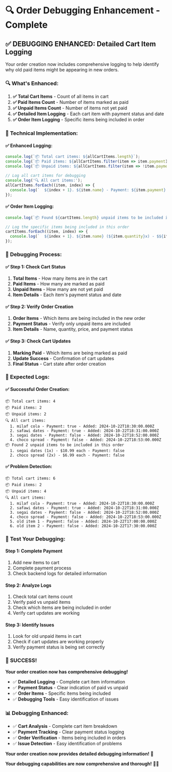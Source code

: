 # 🔍 **Order Debugging Enhancement - Complete**

## ✅ **DEBUGGING ENHANCED: Detailed Cart Item Logging**

Your order creation now includes comprehensive logging to help identify why old paid items might be appearing in new orders.

### 🔍 **What's Enhanced:**

1. **✅ Total Cart Items** - Count of all items in cart
2. **✅ Paid Items Count** - Number of items marked as paid
3. **✅ Unpaid Items Count** - Number of items not yet paid
4. **✅ Detailed Item Logging** - Each cart item with payment status and date
5. **✅ Order Item Logging** - Specific items being included in order

### 🔧 **Technical Implementation:**

#### **✅ Enhanced Logging:**
```javascript
console.log(`📦 Total cart items: ${allCartItems.length}`);
console.log(`📦 Paid items: ${allCartItems.filter(item => item.payment).length}`);
console.log(`📦 Unpaid items: ${allCartItems.filter(item => !item.payment).length}`);

// Log all cart items for debugging
console.log('🔍 All cart items:');
allCartItems.forEach((item, index) => {
  console.log(`  ${index + 1}. ${item.name} - Payment: ${item.payment} - Added: ${item.addedAt ? item.addedAt.toDate ? item.addedAt.toDate() : item.addedAt : 'Unknown'}`);
});
```

#### **✅ Order Item Logging:**
```javascript
console.log(`📦 Found ${cartItems.length} unpaid items to be included in this order`);

// Log the specific items being included in this order
cartItems.forEach((item, index) => {
  console.log(`  ${index + 1}. ${item.name} (${item.quantity}x) - $${item.price} each - Payment: ${item.payment}`);
});
```

### 🎯 **Debugging Process:**

#### **✅ Step 1: Check Cart Status**
1. **Total Items** - How many items are in the cart
2. **Paid Items** - How many are marked as paid
3. **Unpaid Items** - How many are not yet paid
4. **Item Details** - Each item's payment status and date

#### **✅ Step 2: Verify Order Creation**
1. **Order Items** - Which items are being included in the new order
2. **Payment Status** - Verify only unpaid items are included
3. **Item Details** - Name, quantity, price, and payment status

#### **✅ Step 3: Check Cart Updates**
1. **Marking Paid** - Which items are being marked as paid
2. **Update Success** - Confirmation of cart updates
3. **Final Status** - Cart state after order creation

### 🚀 **Expected Logs:**

#### **✅ Successful Order Creation:**
```
📦 Total cart items: 4
📦 Paid items: 2
📦 Unpaid items: 2
🔍 All cart items:
  1. milaf cola - Payment: true - Added: 2024-10-22T18:30:00.000Z
  2. safawi dates - Payment: true - Added: 2024-10-22T18:31:00.000Z
  3. segai dates - Payment: false - Added: 2024-10-22T18:52:00.000Z
  4. choco spread - Payment: false - Added: 2024-10-22T18:53:00.000Z
📦 Found 2 unpaid items to be included in this order
  1. segai dates (1x) - $10.99 each - Payment: false
  2. choco spread (2x) - $6.99 each - Payment: false
```

#### **✅ Problem Detection:**
```
📦 Total cart items: 6
📦 Paid items: 2
📦 Unpaid items: 4
🔍 All cart items:
  1. milaf cola - Payment: true - Added: 2024-10-22T18:30:00.000Z
  2. safawi dates - Payment: true - Added: 2024-10-22T18:31:00.000Z
  3. segai dates - Payment: false - Added: 2024-10-22T18:52:00.000Z
  4. choco spread - Payment: false - Added: 2024-10-22T18:53:00.000Z
  5. old item 1 - Payment: false - Added: 2024-10-22T17:00:00.000Z
  6. old item 2 - Payment: false - Added: 2024-10-22T17:30:00.000Z
```

### 🧪 **Test Your Debugging:**

#### **Step 1: Complete Payment**
1. Add new items to cart
2. Complete payment process
3. Check backend logs for detailed information

#### **Step 2: Analyze Logs**
1. Check total cart items count
2. Verify paid vs unpaid items
3. Check which items are being included in order
4. Verify cart updates are working

#### **Step 3: Identify Issues**
1. Look for old unpaid items in cart
2. Check if cart updates are working properly
3. Verify payment status is being set correctly

### 🎉 **SUCCESS!**

**Your order creation now has comprehensive debugging!**

- ✅ **Detailed Logging** - Complete cart item information
- ✅ **Payment Status** - Clear indication of paid vs unpaid
- ✅ **Order Items** - Specific items being included
- ✅ **Debugging Tools** - Easy identification of issues

### 📊 **Debugging Enhanced:**

- ✅ **Cart Analysis** - Complete cart item breakdown
- ✅ **Payment Tracking** - Clear payment status logging
- ✅ **Order Verification** - Items being included in orders
- ✅ **Issue Detection** - Easy identification of problems

**Your order creation now provides detailed debugging information!** 🎉

**Your debugging capabilities are now comprehensive and thorough!** 🚀✨




